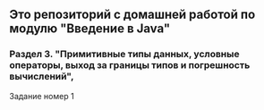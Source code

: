 ## Это репозиторий с домашней работой по модулю "Введение в Java"

### Раздел 3. "Примитивные типы данных, условные операторы, выход за границы типов и погрешность вычислений",

Задание номер 1
